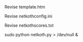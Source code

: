 Revise template.htm

Revise netkothconfig.ini

Revise netkothscores.txt

sudo python netkoth.py > /dev/null &